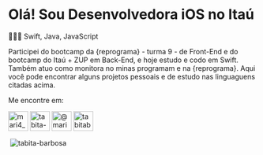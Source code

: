 # Olá! Sou Desenvolvedora iOS no Itaú

👩🏽‍💻  Swift, Java, JavaScript

Participei do bootcamp da {reprograma} - turma 9 - de Front-End e do bootcamp do Itaú + ZUP em Back-End, e hoje estudo e codo em Swift. Também atuo como monitora no minas programam e na {reprograma}. 
Aqui você pode encontrar alguns projetos pessoais e de estudo nas linguaguens citadas acima.

Me encontre em:
<p align="left" bgcolor="#FFFFFF">
<a href="https://twitter.com/mari4_bunit4" target="blank" bgcolor="#FFFFFF"><img align="center" src="https://cdn.icon-icons.com/icons2/3005/PNG/512/twitter_icon_188142.png" alt="mari4_bunit4" height="40" width="40" /></a>
<a href="https://linkedin.com/in/tabita-barbosa" target="blank"><img align="center" src="https://cdn.icon-icons.com/icons2/3005/PNG/512/linkedin_icon_188211.png" alt="tabita-barbosa" height="40" width="40" /></a>
<a href="https://instagram.com/@mari4_bunit4" target="blank"><img align="center" src="https://cdn.icon-icons.com/icons2/3005/PNG/512/instagram_icon_188214.png" alt="@mari4_bunit4" height="40" width="40" /></a>
<a href="https://www.behance.net/tabitabarbosa" target="blank"><img align="center" src="https://cdn.icon-icons.com/icons2/1130/PNG/512/behancelogoincircularsocialinterfacebutton_80297.png" alt="tabitabarbosa" height="40" width="40" /></a>
</p>

<p>&nbsp;<img align="center" src="https://github-readme-stats.vercel.app/api?username=tabita-barbosa&show_icons=true&locale=en" alt="tabita-barbosa" /></p>
